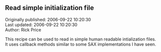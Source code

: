 ## Read simple initialization file  
Originally published: 2006-09-22 10:20:30  
Last updated: 2006-09-22 10:20:30  
Author: Rick Price  
  
This recipe can be used to read in simple human readable intialization files.
It uses callback methods similar to some SAX implementations I have seen.